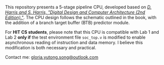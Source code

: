 This repository presents a 5-stage pipeline CPU, developed based on *[D. Harris and S. Harris, "Digital Design and Computer Architecture (2nd Edition)."](https://www.sciencedirect.com/book/9780123944245/digital-design-and-computer-architecture)*. The CPU design follows the schematic outlined in the book, with the addition of a branch target buffer (BTB) predictor module.

For **HIT CS students**, please note that this CPU is compatible with Lab 1 and Lab 2 **only if** the test environment file `soc_top.v` is modified to enable asynchronous reading of instruction and data memory. I believe this modification is both necessary and practical.

Contact me: gloria.yutong.song@outlook.com

